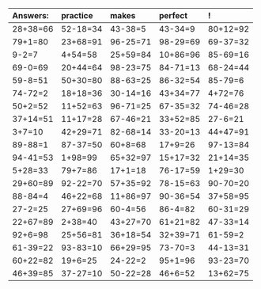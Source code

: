 | Answers: | practice | makes | perfect | ! |
| :--- | :--- | :--- | :--- | :--- |
| 28+38=66 | 52-18=34 | 43-38=5 | 43-34=9 | 80+12=92 | 
| 79+1=80 | 23+68=91 | 96-25=71 | 98-29=69 | 69-37=32 | 
| 9-2=7 | 4+54=58 | 25+59=84 | 10+86=96 | 85-69=16 | 
| 69-0=69 | 20+44=64 | 98-23=75 | 84-71=13 | 68-24=44 | 
| 59-8=51 | 50+30=80 | 88-63=25 | 86-32=54 | 85-79=6 | 
| 74-72=2 | 18+18=36 | 30-14=16 | 43+34=77 | 4+72=76 | 
| 50+2=52 | 11+52=63 | 96-71=25 | 67-35=32 | 74-46=28 | 
| 37+14=51 | 11+17=28 | 67-46=21 | 33+52=85 | 27-6=21 | 
| 3+7=10 | 42+29=71 | 82-68=14 | 33-20=13 | 44+47=91 | 
| 89-88=1 | 87-37=50 | 60+8=68 | 17+9=26 | 97-13=84 | 
| 94-41=53 | 1+98=99 | 65+32=97 | 15+17=32 | 21+14=35 | 
| 5+28=33 | 79+7=86 | 17+1=18 | 76-17=59 | 1+29=30 | 
| 29+60=89 | 92-22=70 | 57+35=92 | 78-15=63 | 90-70=20 | 
| 88-84=4 | 46+22=68 | 11+86=97 | 90-36=54 | 37+58=95 | 
| 27-2=25 | 27+69=96 | 60-4=56 | 86-4=82 | 60-31=29 | 
| 22+67=89 | 2+38=40 | 43+27=70 | 61+21=82 | 47-33=14 | 
| 92+6=98 | 25+56=81 | 36+18=54 | 32+39=71 | 61-59=2 | 
| 61-39=22 | 93-83=10 | 66+29=95 | 73-70=3 | 44-13=31 | 
| 60+22=82 | 19+6=25 | 24-22=2 | 95+1=96 | 93-23=70 | 
| 46+39=85 | 37-27=10 | 50-22=28 | 46+6=52 | 13+62=75 | 
